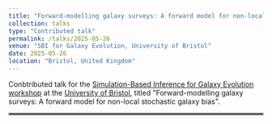 ```yaml
---
title: "Forward-modelling galaxy surveys: A forward model for non-local stochastic galaxy bias"
collection: talks
type: "Contributed talk"
permalink: /talks/2025-05-26
venue: "SBI for Galaxy Evolution, University of Bristol"
date: 2025-05-26
location: "Bristol, United Kingdom"
---
```


Conbtributed talk for the [Simulation-Based Inference for Galaxy Evolution workshop](https://sbi-galev.github.io/2025/) at the [University of Bristol](https://www.bristol.ac.uk/), titled "Forward-modelling galaxy surveys: A forward model for non-local stochastic galaxy bias".

<hr style="border:2px solid gray">
